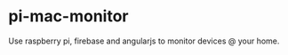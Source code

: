 pi-mac-monitor
==============

Use raspberry pi, firebase and angularjs to monitor devices @ your home.
